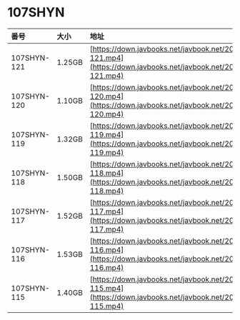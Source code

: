 # 107SHYN

| 番号 | 大小 | 地址 |
| :--- | :--- | :--- |
| 107SHYN-121 | 1.25GB | [https://down.javbooks.net/javbook.net/2020/06/27/107SHYN-121.mp4](https://down.javbooks.net/javbook.net/2020/06/27/107SHYN-121.mp4) |
| 107SHYN-120 | 1.10GB | [https://down.javbooks.net/javbook.net/2020/06/23/107SHYN-120.mp4](https://down.javbooks.net/javbook.net/2020/06/23/107SHYN-120.mp4) |
| 107SHYN-119 | 1.32GB | [https://down.javbooks.net/javbook.net/2020/06/27/107SHYN-119.mp4](https://down.javbooks.net/javbook.net/2020/06/27/107SHYN-119.mp4) |
| 107SHYN-118 | 1.50GB | [https://down.javbooks.net/javbook.net/2020/06/27/107SHYN-118.mp4](https://down.javbooks.net/javbook.net/2020/06/27/107SHYN-118.mp4) |
| 107SHYN-117 | 1.52GB | [https://down.javbooks.net/javbook.net/2020/06/23/107SHYN-117.mp4](https://down.javbooks.net/javbook.net/2020/06/23/107SHYN-117.mp4) |
| 107SHYN-116 | 1.53GB | [https://down.javbooks.net/javbook.net/2020/06/23/107SHYN-116.mp4](https://down.javbooks.net/javbook.net/2020/06/23/107SHYN-116.mp4) |
| 107SHYN-115 | 1.40GB | [https://down.javbooks.net/javbook.net/2020/06/23/107SHYN-115.mp4](https://down.javbooks.net/javbook.net/2020/06/23/107SHYN-115.mp4) |



